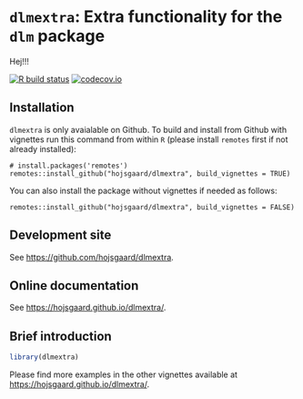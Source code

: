 
<!-- README.md is generated from README.Rmd. Please edit only README.Rmd! -->

<!-- # dlmextra -->

<!-- Extra functionality for the dlm package (for dynamic linear models) -->

# `dlmextra`: Extra functionality for the `dlm` package

Hej\!\!\!

<!-- badges: start -->

[![R build
status](https://github.com/hojsgaard/dlmextra/workflows/R-CMD-check/badge.svg)](https://github.com/hojsgaard/dlmextra/actions)
[![codecov.io](https://codecov.io/gh/hojsgaard/dlmextra/branch/master/graphs/badge.svg)](https://codecov.io/gh/hojsgaard/dlmextra?branch=master)
<!-- badges: end -->

## Installation

<!-- `caracas` is available on CRAN and can be installed as usual: -->

<!-- ``` -->

<!-- install.packages('caracas') -->

<!-- ``` -->

`dlmextra` is only avaialable on Github. To build and install from
Github with vignettes run this command from within `R` (please install
`remotes` first if not already installed):

    # install.packages('remotes')
    remotes::install_github("hojsgaard/dlmextra", build_vignettes = TRUE)

You can also install the package without vignettes if needed as follows:

    remotes::install_github("hojsgaard/dlmextra", build_vignettes = FALSE)

<!-- ## Configuring the Python environment -->

<!-- The `caracas` package uses the [`reticulate`](https://github.com/rstudio/reticulate) package (to run Python code). Thus, if you wish to configure your Python environment, you need to 1) load `reticulate`, 2) configure the Python environment, and 3) load `caracas`. The Python environment can be configured as described [here](https://rstudio.github.io/reticulate/articles/versions.html). Again, this need to be done *before* loading `caracas`. -->

## Development site

See <https://github.com/hojsgaard/dlmextra>.

## Online documentation

See <https://hojsgaard.github.io/dlmextra/>.

## Brief introduction

``` r
library(dlmextra)
```

Please find more examples in the other vignettes available at
<https://hojsgaard.github.io/dlmextra/>.
